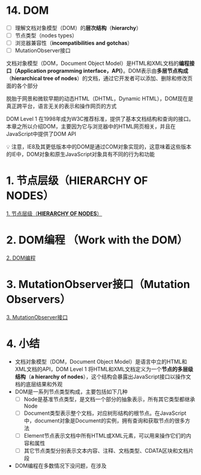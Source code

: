 # 14. DOM

- [ ]  理解文档对象模型（DOM）的**层次结构**（**hierarchy**）
- [ ]  节点类型（nodes types）
- [ ]  浏览器兼容性（**incompatibilities and gotchas**）
- [ ]  MutationObserver接口

文档对象模型（DOM，Document Object Model）是HTML和XML文档的**编程接口（Application programming interface，API）**。DOM表示由**多层节点构成**（**hierarchical tree of nodes**）的文档，通过它开发者可以添加、删除和修改页面的各个部分

脱胎于网景和微软早期的动态HTML（DHTML，Dynamic HTML），DOM现在是真正跨平台，语言无关的表示和操作网页的方式

DOM Level 1 在1998年成为W3C推荐标准，提供了基本文档结构和查询的接口。本章之所以介绍DOM，主要因为它与浏览器中的HTML网页相关，并且在JavaScript中提供了DOM API

<aside>
💡 注意，IE8及其更低版本中的DOM是通过COM对象实现的，这意味着这些版本的IE中，DOM对象和原生JavaScript对象具有不同的行为和功能

</aside>

# 1. 节点层级（**HIERARCHY OF NODES**）

[1. 节点层级（**HIERARCHY OF NODES**）](14%20DOM/1%20%E8%8A%82%E7%82%B9%E5%B1%82%E7%BA%A7%EF%BC%88HIERARCHY%20OF%20NODES%EF%BC%89.md)

# 2. DOM编程 （Work with the DOM）

[2. DOM编程](14%20DOM/2%20DOM%E7%BC%96%E7%A8%8B.md)

# 3. MutationObserver接口（Mutation Observers）

[3. MutationObserver接口](14%20DOM/3%20MutationObserver%E6%8E%A5%E5%8F%A3.md)

# 4. 小结

- 文档对象模型（DOM，Document Object Model）是语言中立的HTML和XML文档的API，DOM Level 1 将HTML和XML文档定义为一个**节点的多层级结构**（**a hierarchy of nodes**），这个结构会暴露出JavaScript接口以操作文档的底层结果和外观
- DOM是一系列节点类型构成，主要包括如下几种
    - [ ]  Node是基准节点类型，是文档一个部分的抽象表示，所有其它类型都继承Node
    - [ ]  Document类型表示整个文档，对应树形结构的根节点。在JavaScript中，document对象是Document的实例，拥有查询和获取节点的很多方法
    - [ ]  Element节点表示文档中所有HTML或XML元素，可以用来操作它们的内容和属性
    - [ ]  其它节点类型分别表示文本内容、注释、文档类型、CDATA区块和文档片段
- DOM编程在多数情况下没问题，在涉及<script>和<style>元素时会有一些兼容性问题，因为这些元素分别包含脚本和样式信息，所以浏览器（旧版本IE浏览器）会将它们和其它元素区别对待
- 理解DOM，要关心影响其性能的因素。DOM操作在JavaScript代码中代价比较高，NodeList对象尤其需要注意。`NodeList` 对象是“实时更新”的，这意味着每次访问它都会执行一次新的查询。尽量减少DOM操作数量
- `MutationObserver` 接口用于观察DOM节点的变化（**mutation**），它是为了替代性能不好的`MutationEvent` 而问世的，它API相对简单并且能精准有效地监控DOM变化